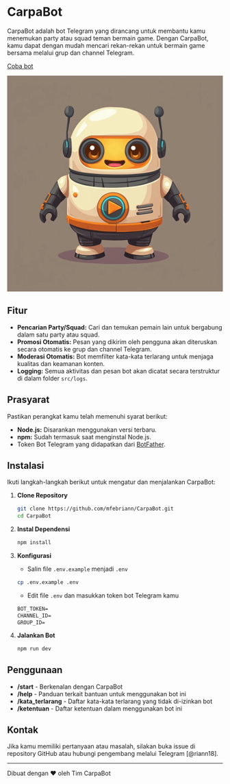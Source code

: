 # CarpaBot

CarpaBot adalah bot Telegram yang dirancang untuk membantu kamu menemukan party atau squad teman bermain game. Dengan CarpaBot, kamu dapat dengan mudah mencari rekan-rekan untuk bermain game bersama melalui grup dan channel Telegram.

[Coba bot](https://t.me/CariPartyBot)

![CarpaBot Logo](src/images/carpabot.webp)

## Fitur

- **Pencarian Party/Squad:** Cari dan temukan pemain lain untuk bergabung dalam satu party atau squad.
- **Promosi Otomatis:** Pesan yang dikirim oleh pengguna akan diteruskan secara otomatis ke grup dan channel Telegram.
- **Moderasi Otomatis:** Bot memfilter kata-kata terlarang untuk menjaga kualitas dan keamanan konten.
- **Logging:** Semua aktivitas dan pesan bot akan dicatat secara terstruktur di dalam folder `src/logs`.

## Prasyarat

Pastikan perangkat kamu telah memenuhi syarat berikut:

- **Node.js:** Disarankan menggunakan versi terbaru.
- **npm:** Sudah termasuk saat menginstal Node.js.
- Token Bot Telegram yang didapatkan dari [BotFather](https://t.me/BotFather).

## Instalasi

Ikuti langkah-langkah berikut untuk mengatur dan menjalankan CarpaBot:

1. **Clone Repository**

   ```bash
   git clone https://github.com/mfebriann/CarpaBot.git
   cd CarpaBot
   ```

2. **Instal Dependensi**

   ```bash
   npm install
   ```

3. **Konfigurasi**

   - Salin file `.env.example` menjadi `.env`

   ```bash
   cp .env.example .env
   ```

   - Edit file `.env` dan masukkan token bot Telegram kamu

   ```
   BOT_TOKEN=
   CHANNEL_ID=
   GROUP_ID=
   ```

4. **Jalankan Bot**
   ```bash
   npm run dev
   ```

## Penggunaan

- **/start** - Berkenalan dengan CarpaBot
- **/help** - Panduan terkait bantuan untuk menggunakan bot ini
- **/kata_terlarang** - Daftar kata-kata terlarang yang tidak di-izinkan bot
- **/ketentuan** - Daftar ketentuan dalam menggunakan bot ini

## Kontak

Jika kamu memiliki pertanyaan atau masalah, silakan buka issue di repository GitHub atau hubungi pengembang melalui Telegram [@riann18].

---

Dibuat dengan ❤️ oleh Tim CarpaBot

